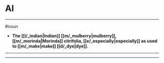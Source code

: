 # Al
---
#noun
- **The [[i/_indian|Indian]] [[m/_mulberry|mulberry]], [[m/_morinda|Morinda]] citrifolia, [[e/_especially|especially]] as used to [[m/_make|make]] [[d/_dye|dye]].**
---
---
